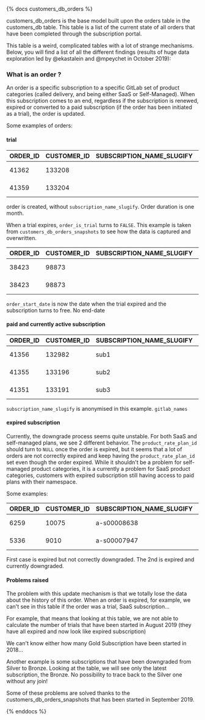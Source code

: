 {% docs customers_db_orders %}

customers_db_orders is the base model built upon the orders table in the customers_db table. This table is a list of the current state of all orders that have been completed through the subscription portal.

This table is a weird, complicated tables with a lot of strange mechanisms. Below, you will find a list of all the different findings (results of huge data exploration led by @ekastalein and @mpeychet in October 2019):

### What is an order ?

An order is a specific subscription to a specific GitLab set of product categories (called delivery, and being either SaaS or Self-Managed). When this subscription comes to an end, regardless if the subscription is renewed, expired or converted to a paid subscription (if the order has been initiated as a trial), the order is updated.

Some examples of orders:

#### trial 

| ORDER_ID | CUSTOMER_ID | SUBSCRIPTION_NAME_SLUGIFY | ORDER_IS_TRIAL | GITLAB_NAMESPACE_ID | ORDER_START_DATE        | ORDER_END_DATE          |
|----------|-------------|---------------------------|----------------|---------------------|-------------------------|-------------------------|
| 41362    | 133208      |                           | TRUE           | 6441478             | 2019-11-04 00:00:00.000 | 2019-12-04 00:00:00.000 |
| 41359    | 133204      |                           | TRUE           | 6441349             | 2019-11-04 00:00:00.000 | 2019-12-04 00:00:00.000 |

order is created, without `subscription_name_slugify`. Order duration is one month.

When a trial expires, `order_is_trial` turns to `FALSE`. This example is taken from `customers_db_orders_snapshots` to see how the data is captured and overwritten.

| ORDER_ID | CUSTOMER_ID | SUBSCRIPTION_NAME_SLUGIFY | ORDER_IS_TRIAL | GITLAB_NAMESPACE_ID | ORDER_START_DATE        | ORDER_END_DATE          |
|----------|-------------|---------------------------|----------------|---------------------|-------------------------|-------------------------|
| 38423    | 98873       |                           | FALSE          | 5912206             | 2019-04-03 00:00:00.000 |                         |
| 38423    | 98873       |                           | TRUE           | 5912206             | 2019-03-04 00:00:00.000 | 2019-04-03 00:00:00.000 |

`order_start_date` is now the date when the trial expired and the subscription turns to free. No end-date 

#### paid and currently active subscription 

| ORDER_ID | CUSTOMER_ID | SUBSCRIPTION_NAME_SLUGIFY | ORDER_IS_TRIAL | GITLAB_NAMESPACE_ID | ORDER_START_DATE        | ORDER_END_DATE          | product_rate_plan_id          |
|----------|-------------|---------------------------|----------------|---------------------|-------------------------|-------------------------|-------------------------------------| 
| 41356    | 132982      | sub1                      | FALSE          | 6430883             | 2019-01-03 00:00:00.000 | 2020-01-03 00:00:00.000 | 2c92a0ff63afe3e40163da7e174a20ee |
| 41355    | 133196      | sub2                      | FALSE          | 6440904             | 2019-04-03 00:00:00.000 | 2020-04-03 00:00:00.000 | 2c92a0ff5a840412015aa3cde86f2ba6 |
| 41351    | 133191      | sub3                      | FALSE          | 6440538             | 2018-08-03 00:00:00.000 | 2019-08-03 00:00:00.000 | 2c92a0ff6145d07001614efff26d15da |

`subscription_name_slugify` is anonymised in this example. `gitlab_names`

#### expired subscription 

Currently, the downgrade process seems quite unstable. For both SaaS and self-managed plans, we see 2 different behavior. The `product_rate_plan_id` should turn to `NULL` once the order is expired, but it seems that a lot of orders are not correctly expired and keep having the `product_rate_plan_id` set even though the order expired. While it shouldn't be a problem for self-managed product categories, it is a currently a problem for SaaS product categories, customers with expired subscription still having access to paid plans with their namespace.

Some examples:

| ORDER_ID | CUSTOMER_ID | SUBSCRIPTION_NAME_SLUGIFY | ORDER_IS_TRIAL | GITLAB_NAMESPACE_ID | ORDER_START_DATE        | ORDER_END_DATE          | PRODUCT_RATE_PLAN_ID             |
|----------|-------------|---------------------------|----------------|---------------------|-------------------------|-------------------------|----------------------------------|
| 6259     | 10075       | a-s00008638               | FALSE          | 2756798             | 2018-04-16 00:00:00.000 | 2019-04-16 00:00:00.000 | 2c92a0ff5a840412015aa3cde86f2ba6 |
| 5336     | 9010        | a-s00007947               | FALSE          | 2542496             | 2018-03-02 00:00:00.000 | 2019-03-02 00:00:00.000 |                      |

First case is expired but not correctly downgraded. The 2nd is expired and currently downgraded.

#### Problems raised

The problem with this update mechanism is that we totally lose the data about the history of this order. When an order is expired, for example, we can't see in this table if the order was a trial, SaaS subscription...

For example, that means that looking at this table, we are not able to calculate the number of trials that have been started in August 2019 (they have all expired and now look like expired subscription)

We can't know either how many Gold Subscription have been started in 2018...

Another example is some subscriptions that have been downgraded from Silver to Bronze. Looking at the table, we will see only the latest subscription, the Bronze. No possibility to trace back to the Silver one without any join!

Some of these problems are solved thanks to the customers_db_orders_snapshots that has been started in September 2019.

{% enddocs %}
